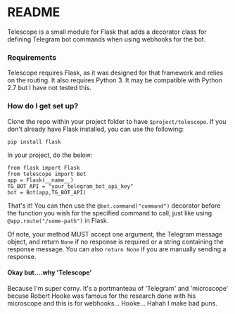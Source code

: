 # README #

Telescope is a small module for Flask that adds a decorator class for defining Telegram bot commands when using webhooks for the bot.

### Requirements ###

Telescope requires Flask, as it was designed for that framework and relies on the routing. 
It also requires Python 3. It may be compatible with Python 2.7 but I have not tested this.

### How do I get set up? ###

Clone the repo within your project folder to have `$project/telescope`. If you don't already have Flask installed, you can use the following:

	pip install flask

In your project, do the below:

	from flask import Flask
	from telescope import Bot
	app = Flask(__name__)
	TG_BOT_API = "your_telegram_bot_api_key"
	bot = Bot(app,TG_BOT_API)

That's it! You can then use the `@bot.command("command")` decorator before the function you wish for the specified command to call, just like using `@app.route("/some-path")` in Flask.

Of note, your method MUST accept one argument, the Telegram message object, and return `None` if no response is required or a string containing the response message. You can also `return None` if you are manually sending a response.

#### Okay but....why 'Telescope' ####

Because I'm super corny. It's a portmanteau of 'Telegram' and 'microscope' becuse Robert Hooke was famous for the research done with his microscope and this is for webhooks... Hooke... Hahah I make bad puns.